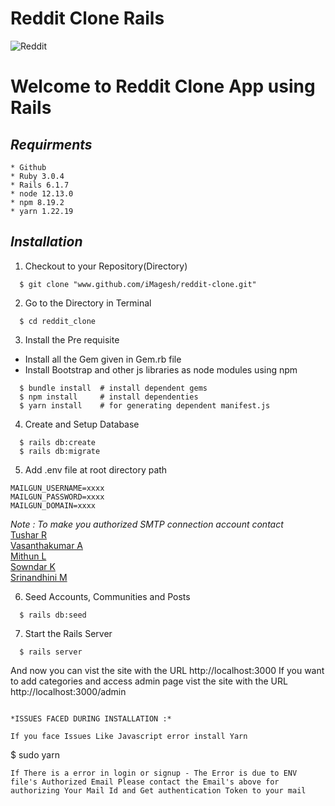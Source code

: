 # Reddit Clone Rails
![Reddit](https://play-lh.googleusercontent.com/MDRjKWEIHO9cGiWt-tlvOGpAP3x14_89jwAT-nQTS6Fra-gxfakizwJ3NHBTClNGYK4)
<br />
<h1> Welcome to Reddit Clone App using Rails </h1>

## _Requirments_
```
* Github
* Ruby 3.0.4
* Rails 6.1.7
* node 12.13.0
* npm 8.19.2
* yarn 1.22.19
```

## _Installation_
1. Checkout to your Repository(Directory)
```
  $ git clone "www.github.com/iMagesh/reddit-clone.git"
```
2. Go to the Directory in Terminal
```
  $ cd reddit_clone
```
3. Install the Pre requisite
  - Install all the Gem given in Gem.rb file
  - Install Bootstrap and other js libraries as node modules using npm
```
  $ bundle install  # install dependent gems
  $ npm install     # install dependenties
  $ yarn install    # for generating dependent manifest.js
```
4. Create and Setup Database
```
  $ rails db:create
  $ rails db:migrate
```
5. Add .env file at root directory path  
```
MAILGUN_USERNAME=xxxx
MAILGUN_PASSWORD=xxxx
MAILGUN_DOMAIN=xxxx
```
*Note : To make you authorized SMTP connection account contact*  
  [Tushar R](https://github.com/tusharravindran)  
  [Vasanthakumar A](https://github.com/vasanthakumar-a)  
  [Mithun L](https://github.com/mithun30052001)  
  [Sowndar K](https://github.com/ksowndar)  
  [Srinandhini M](https://github.com/srinandhiniM)  
    
6. Seed Accounts, Communities and Posts
```
  $ rails db:seed
```
7. Start the Rails Server
```
  $ rails server
```
And now you can vist the site with the URL http://localhost:3000
If you want to add categories and access admin page vist the site with the URL http://localhost:3000/admin
`````

*ISSUES FACED DURING INSTALLATION :*

If you face Issues Like Javascript error install Yarn 
````````````````````````
$ sudo yarn
`````````````````````````````````
If There is a error in login or signup - The Error is due to ENV file's Authorized Email Please contact the Email's above for authorizing Your Mail Id and Get authentication Token to your mail
